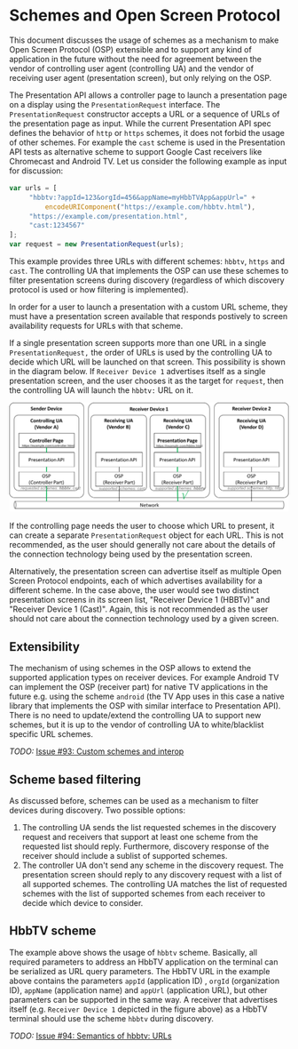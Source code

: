 # Schemes and Open Screen Protocol

This document discusses the usage of schemes as a mechanism to make Open Screen
Protocol (OSP) extensible and to support any kind of application in the future
without the need for agreement between the vendor of controlling user agent
(controlling UA) and the vendor of receiving user agent (presentation screen),
but only relying on the OSP.

The Presentation API allows a controller page to launch a presentation page on a
display using the `PresentationRequest` interface. The `PresentationRequest`
constructor accepts a URL or a sequence of URLs of the presentation page as
input. While the current Presentation API spec defines the behavior of `http` or
`https` schemes, it does not forbid the usage of other schemes. For example the
`cast` scheme is used in the Presentation API tests as alternative scheme to
support Google Cast receivers like Chromecast and Android TV. Let us consider
the following example as input for discussion:

```javascript
var urls = [
     "hbbtv:?appId=123&orgId=456&appName=myHbbTVApp&appUrl=" +
         encodeURIComponent("https://example.com/hbbtv.html"),
     "https://example.com/presentation.html",
     "cast:1234567"
];
var request = new PresentationRequest(urls);
```

This example provides three URLs with different schemes: `hbbtv`, `https` and
`cast`. The controlling UA that implements the OSP can use these schemes to
filter presentation screens during discovery (regardless of which discovery
protocol is used or how filtering is implemented). 

In order for a user to launch a presentation with a custom URL scheme, they must
have a presentation screen available that responds postively to screen
availability requests for URLs with that scheme.

If a single presentation screen supports more than one URL in a single
`PresentationRequest,` the order of URLs is used by the controlling UA to decide
which URL will be launched on that screen.  This possibility is shown in the
diagram below.  If `Receiver Device 1` advertises itself as a single
presentation screen, and the user chooses it as the target for `request`, then
the controlling UA will launch the `hbbtv:` URL on it.

![](images/schemes.png)

If the controlling page needs the user to choose which URL to present, it can
create a separate `PresentationRequest` object for each URL.  This is not
recommended, as the user should generally not care about the details of the
connection technology being used by the presentation screen.

Alternatively, the presentation screen can advertise itself as multiple Open
Screen Protocol endpoints, each of which advertises availability for a different
scheme.  In the case above, the user would see two distinct presentation screens
in its screen list, "Receiver Device 1 (HBBTv)" and "Receiver Device 1 (Cast)".
Again, this is not recommended as the user should not care about the connection
technology used by a given screen.

## Extensibility

The mechanism of using schemes in the OSP allows to extend the supported
application types on receiver devices. For example Android TV can implement the
OSP (receiver part) for native TV applications in the future e.g. using the
scheme `android` (the TV App uses in this case a native library that implements
the OSP with similar interface to Presentation API). There is no need to
update/extend the controlling UA to support new schemes, but it is up to the
vendor of controlling UA to white/blacklist specific URL schemes.

*TODO:* [Issue #93: Custom schemes and interop](issues/93)

## Scheme based filtering

As discussed before, schemes can be used as a mechanism to filter devices during
discovery. Two possible options:

1. The controlling UA sends the list requested schemes in the discovery request
   and receivers that support at least one scheme from the requested list should
   reply. Furthermore, discovery response of the receiver should include a
   sublist of supported schemes.
2. The controller UA don't send any scheme in the discovery request. The
   presentation screen should reply to any discovery request with a list of all
   supported schemes. The controlling UA matches the list of requested schemes
   with the list of supported schemes from each receiver to decide which device
   to consider.

## HbbTV scheme

The example above shows the usage of `hbbtv` scheme. Basically, all required
parameters to address an HbbTV application on the terminal can be serialized as
URL query parameters. The HbbTV URL in the example above contains the parameters
`appId` (application ID) , `orgId` (organization ID), `appName` (application
name) and `appUrl` (application URL), but other parameters can be supported in
the same way. A receiver that advertises itself (e.g. `Receiver Device 1`
depicted in the figure above) as a HbbTV terminal should use the scheme `hbbtv`
during discovery.

*TODO:* [Issue #94: Semantics of hbbtv: URLs](issues/94) 

